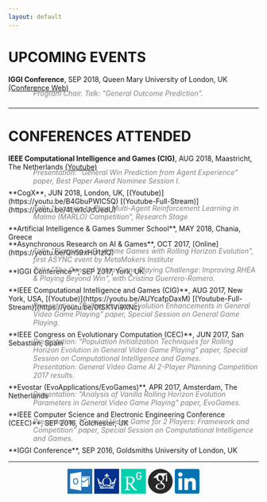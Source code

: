 ```yaml
---
layout: default
---
```


# [](#conferences)UPCOMING EVENTS

**IGGI Conference**, SEP 2018, Queen Mary University of London, UK <br/> [(Conference Web)](http://2018.iggi.org.uk/talks.php)
<div style="margin-left:50px; margin-top:-20px; margin-bottom:-10px; color:gray; font-style: italic">Program Chair. Talk: "General Outcome Prediction".</div><br />
<!-- **EGX**, SEP 2018, Birmingham, UK<br/>
<div style="margin-left:50px; margin-top:-20px; margin-bottom:-10px; color:gray; font-style: italic">Talk: TBC</div><br/> -->
<hr>

# [](#conferences)CONFERENCES ATTENDED

**IEEE Computational Intelligence and Games (CIG)**, AUG 2018, Maastricht, The Netherlands [(Youtube)](https://youtu.be/zq9zaEjspUY)
<div style="margin-left:50px; margin-top:-20px; margin-bottom:-10px; color:gray; font-style: italic">Presentation: "General Win Prediction from Agent Experience" paper, Best Paper Award Nominee Session I.</div><br />
**CogX**, JUN 2018, London, UK, [(Youtube)](https://youtu.be/B4GbuPWlC5Q) [(Youtube-Full-Stream)](https://youtu.be/4Lw1cJdUedU)
<div style="margin-left:50px; margin-top:-20px; margin-bottom:-10px; color:gray; font-style: italic">Talk: "Learning to Play: Multi-Agent Reinforcement Learning in Malmo (MARLO) Competition", Research Stage</div><br />
**Artificial Intelligence & Games Summer School**, MAY 2018, Chania, Greece
<div style="margin-left:50px; margin-top:-20px; margin-bottom:-10px; color:gray; font-style: italic"></div><br />
**Asynchronous Research on AI & Games**, OCT 2017, [Online](https://youtu.be/Qh59xHU1zlQ)
<div style="margin-left:50px; margin-top:-20px; margin-bottom:-10px; color:gray; font-style: italic">Talk: "Planning in Real-time Games with Rolling Horizon Evolution", first ASYNC event by MetaMakers Institute</div><br />
**IGGI Conference**, SEP 2017, York, UK.
<div style="margin-left:50px; margin-top:-20px; margin-bottom:-10px; color:gray; font-style: italic">Talk: "The General Video Game Playing Challenge: Improving RHEA & Playing Beyond Win", with Cristina Guerrero-Romero.</div><br />
**IEEE Computational Intelligence and Games (CIG)**, AUG 2017, New York, USA, [(Youtube)](https://youtu.be/AUYcafpDaxM) [(Youtube-Full-Stream)](https://youtu.be/0fSK1VI9XNc)
<div style="margin-left:50px; margin-top:-20px; margin-bottom:-10px; color:gray; font-style: italic">Presentation: "Rolling Horizon Evolution Enhancements in General Video Game Playing" paper, Special Session on General Game Playing.</div><br />
**IEEE Congress on Evolutionary Computation (CEC)**, JUN 2017, San Sebastian, Spain
<div style="margin-left:50px; margin-top:-20px; margin-bottom:-10px; color:gray; font-style: italic">Presentation: "Population Initialization Techniques for Rolling Horizon Evolution in General Video Game Playing" paper, Special Session on Computational Intelligence and Games. <br />
Presentation: General Video Game AI 2-Player Planning Competition 2017 results. </div><br />
**Evostar (EvoApplications/EvoGames)**, APR 2017, Amsterdam, The Netherlands
<div style="margin-left:50px; margin-top:-20px; margin-bottom:-10px; color:gray; font-style: italic">Presentation: "Analysis of Vanilla Rolling Horizon Evolution Parameters in General Video Game Playing" paper, EvoGames.</div><br />
**IEEE Computer Science and Electronic Engineering Conference (CEEC)**, SEP 2016, Colchester, UK 
<div style="margin-left:50px; margin-top:-20px; margin-bottom:-10px; color:gray; font-style: italic">Presentation: "General Video Game for 2 Players: Framework and Competition" paper, Special Session on Computational Intelligence and Games.</div><br />
**IGGI Conference**, SEP 2016, Goldsmiths University of London, UK <br/>


<hr>

<center><a href="mailto:r.d.gaina@qmul.ac.uk"><img src="assets/images/email.png" width="50" /></a> <a href="https://publists.qmul.ac.uk/userprofile.html?uid=41431&em=false"><img src="assets/images/qmul.jpg" width="50"/></a> <a href="https://www.researchgate.net/profile/Raluca_Gaina"><img src="assets/images/researchgate.png" width="50" /></a> <a href="https://scholar.google.co.uk/citations?user=tC5klQYAAAAJ"><img src="assets/images/gscholar.png" width="50" /></a> <a href="https://www.linkedin.com/in/raluca-gaina-347518114/"><img src="assets/images/linkedin.png" width="50" /></a> <a href="https://twitter.com/b_gum22"></a></center>
